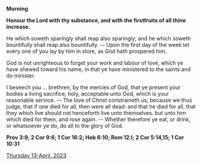 **Morning**

**Honour the Lord with thy substance, and with the firstfruits of all thine increase.**
 
He which soweth sparingly shall reap also sparingly; and he which soweth bountifully shall reap also bountifully. -- Upon the first day of the week let every one of you lay by him in store, as God hath prospered him.
 
God is not unrighteous to forget your work and labour of love, which ye have shewed toward his name, in that ye have ministered to the saints and do minister.
 
I beseech you ... brethren, by the mercies of God, that ye present your bodies a living sacrifice, holy, acceptable unto God, which is your reasonable service. -- The love of Christ constraineth us; because we thus judge, that if one died for all, then were all dead: and that he died for all, that they which live should not henceforth live unto themselves. but unto him which died for them, and rose again. -- Whether therefore ye eat, or drink, or whatsoever ye do, do all to the glory of God.  

**Prov 3:9; 2 Cor 9:6; 1 Cor 16:2; Heb 6:10; Rom 12:l; 2 Cor 5:14,15; 1 Cor 10:31**

[Thursday 13-April, 2023](https://t.me/daily_light)
